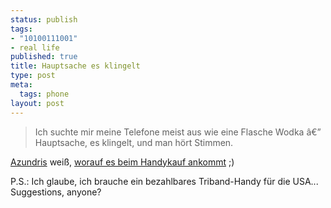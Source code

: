 ```yaml
--- 
status: publish
tags: 
- "10100111001"
- real life
published: true
title: Hauptsache es klingelt
type: post
meta: 
  tags: phone
layout: post
---
```

<blockquote>Ich suchte mir meine Telefone meist aus wie eine Flasche Wodka â€” Hauptsache, es klingelt, und man hört Stimmen.</blockquote>

<a href="http://katze-mit-wut.azundris.com/">Azundris</a> weiß, <a href="http://katze-mit-wut.azundris.com/archives/100-Hello-Moto!.html">worauf es beim Handykauf ankommt</a> ;)


P.S.: Ich glaube, ich brauche ein bezahlbares Triband-Handy für die USA... Suggestions, anyone?
